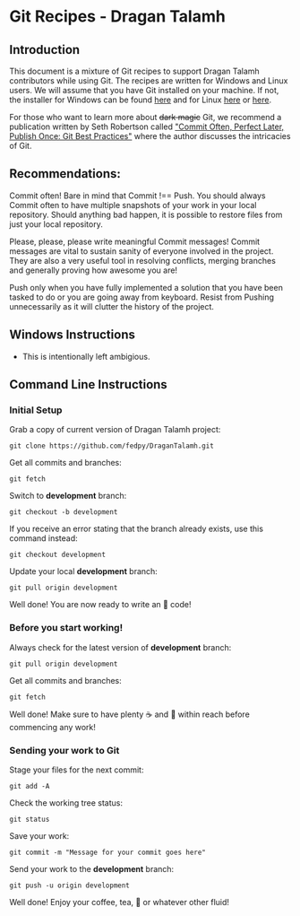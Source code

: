 # Git Recipes - Dragan Talamh

## Introduction
This document is a mixture of Git recipes to support Dragan Talamh contributors while using Git. The recipes are written for Windows and Linux users. We will assume that you have Git installed on your machine. If not, the installer for Windows can be found [here](https://git-scm.com/download/win) and for Linux [here](https://github.com/git/git) or [here](https://mirrors.edge.kernel.org/pub/software/scm/git/).

For those who want to learn more about ~~dark magic~~ Git, we recommend a publication written by Seth Robertson called ["Commit Often, Perfect Later, Publish Once: Git Best Practices"](https://sethrobertson.github.io/GitBestPractices/) where the author discusses the intricacies of Git.

## Recommendations:
Commit often! Bare in mind that Commit !== Push. You should always Commit often to have multiple snapshots of your work in your local repository. Should anything bad happen, it is possible to restore files from just your local repository.

Please, please, please write meaningful Commit messages! Commit messages are vital to sustain sanity of everyone involved in the project. They are also a very useful tool in resolving conflicts, merging branches and generally proving how awesome you are!

Push only when you have fully implemented a solution that you have been tasked to do or you are going away from keyboard. Resist from Pushing unnecessarily as it will clutter the history of the project.

## Windows Instructions
- This is intentionally left ambigious.

## Command Line Instructions
### Initial Setup
Grab a copy of current version of Dragan Talamh project:
```
git clone https://github.com/fedpy/DraganTalamh.git
```

Get all commits and branches:
```
git fetch
```

Switch to **development** branch:
```
git checkout -b development
```

If you receive an error stating that the branch already exists, use this command instead:
```
git checkout development
```

Update your local **development** branch:
```
git pull origin development
```

Well done! You are now ready to write an :star2: code!

### Before you start working!
Always check for the latest version of **development** branch:
```
git pull origin development
```

Get all commits and branches:
```
git fetch
```

Well done! Make sure to have plenty :coffee: and :cake: within reach before commencing any work!

### Sending your work to Git
Stage your files for the next commit:
```
git add -A
```

Check the working tree status:
```
git status
```

Save your work:
```
git commit -m "Message for your commit goes here"
```

Send your work to the **development** branch:
```
git push -u origin development
```

Well done! Enjoy your coffee, tea, :tropical_drink: or whatever other fluid!
